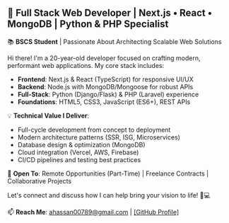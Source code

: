 ## 🚀 **Full Stack Web Developer** | **Next.js** • **React** • **MongoDB** | **Python** & **PHP** Specialist

📚 **BSCS Student** | Passionate About Architecting Scalable Web Solutions

Hi there! I'm a 20-year-old developer focused on crafting modern, performant web applications. My core stack includes:

- **Frontend**: Next.js & React (TypeScript) for responsive UI/UX
- **Backend**: Node.js with MongoDB/Mongoose for robust APIs
- **Full-Stack**: Python (Django/Flask) & PHP (Laravel) experience
- **Foundations**: HTML5, CSS3, JavaScript (ES6+), REST APIs

💡 **Technical Value I Deliver**:
- Full-cycle development from concept to deployment
- Modern architecture patterns (SSR, ISG, Microservices)
- Database design & optimization (MongoDB)
- Cloud integration (Vercel, AWS, Firebase)
- CI/CD pipelines and testing best practices


📌 **Open To**: Remote Opportunities (Part-Time) | Freelance Contracts | Collaborative Projects

Let's connect and discuss how I can help bring your vision to life! 👨💻

📫 **Reach Me**: ahassan00789@gmail.com | [\[GitHub Profile\]](https://github.com/codeahmedhassan)

